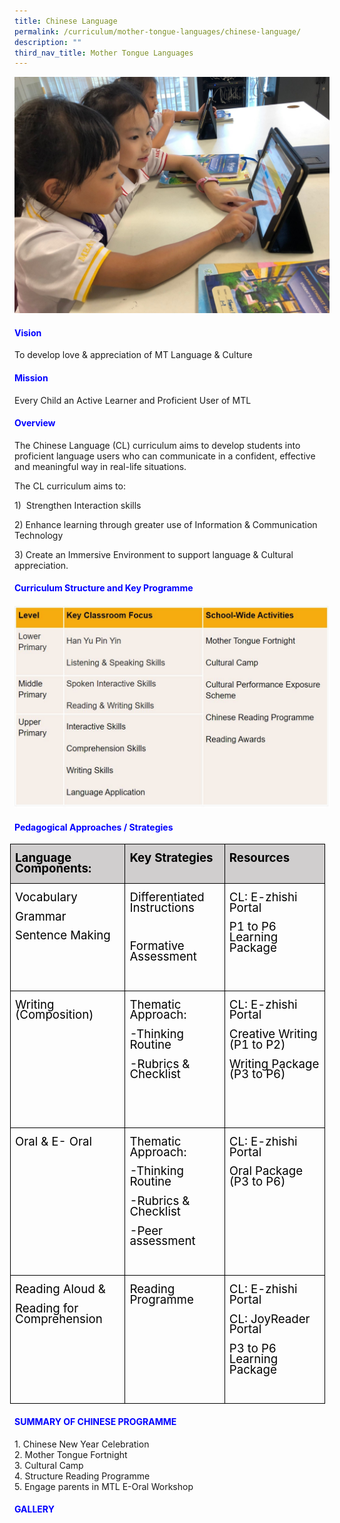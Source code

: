 ```yaml
---
title: Chinese Language
permalink: /curriculum/mother-tongue-languages/chinese-language/
description: ""
third_nav_title: Mother Tongue Languages
---
```

![](/images/CL%20Pic%201.jpeg)

<h4 style="color:blue;">Vision</h4>

To develop love &amp; appreciation of MT Language &amp; Culture

<h4 style="color:blue;">Mission</h4>

Every Child an Active Learner and Proficient User of MTL

<h4 style="color:blue;">Overview</h4>

The Chinese Language (CL) curriculum aims to develop students into proficient language users who can communicate in a confident, effective and meaningful way in real-life situations.  
  
The CL curriculum aims to:  

1)&nbsp; Strengthen Interaction skills<br>

2)&nbsp;Enhance learning through greater use of Information &amp; Communication Technology&nbsp;<br>

3)&nbsp;Create an Immersive Environment to support language &amp; Cultural appreciation.<br>

<h4 style="color:blue;">Curriculum Structure and Key Programme</h4>

![](/images/Capture1.jpg)

<h4 style="color:blue;">Pedagogical Approaches / Strategies</h4>

 <table style="margin-left:-5.4pt;border-collapse:collapse;mso-table-layout-alt:fixed;
 border:none;mso-border-alt:solid black .5pt;mso-yfti-tbllook:1024;mso-padding-alt:
 0cm 5.4pt 0cm 5.4pt;mso-border-insideh:.5pt solid black;mso-border-insidev:
 .5pt solid black" width="606" cellpadding="0" cellspacing="0" border="1" class="MsoNormalTable"><tbody><tr style="mso-yfti-irow:0;mso-yfti-firstrow:yes;height:22.9pt"><td style="width:157.25pt;border:solid black 1.0pt;
  mso-border-alt:solid black .5pt;background:#D0CECE;mso-background-themecolor:
  background2;mso-background-themeshade:230;padding:0cm 5.4pt 0cm 5.4pt;
  height:22.9pt" valign="top" width="210"><p style="line-height:90%;border:none;mso-padding-alt:31.0pt 31.0pt 31.0pt 31.0pt;
  mso-border-shadow:yes" class="MsoNormal"><b><span style="font-size:14.0pt;
  line-height:90%;mso-bidi-font-family:Calibri;color:black" lang="EN-GB">Language Components:</span></b></p></td><td style="width:135.0pt;border:solid black 1.0pt;
  border-left:none;mso-border-left-alt:solid black .5pt;mso-border-alt:solid black .5pt;
  background:#D0CECE;mso-background-themecolor:background2;mso-background-themeshade:
  230;padding:0cm 5.4pt 0cm 5.4pt;height:22.9pt" valign="top" width="180"><p style="line-height:90%;border:none;mso-padding-alt:31.0pt 31.0pt 31.0pt 31.0pt;
  mso-border-shadow:yes" class="MsoNormal"><b><span style="font-size:14.0pt;
  line-height:90%;mso-bidi-font-family:Calibri;color:black" lang="EN-GB">Key Strategies</span></b></p></td><td style="width:162.0pt;border:solid black 1.0pt;
  border-left:none;mso-border-left-alt:solid black .5pt;mso-border-alt:solid black .5pt;
  background:#D0CECE;mso-background-themecolor:background2;mso-background-themeshade:
  230;padding:0cm 5.4pt 0cm 5.4pt;height:22.9pt" valign="top" width="216"><p style="line-height:90%;border:none;mso-padding-alt:31.0pt 31.0pt 31.0pt 31.0pt;
  mso-border-shadow:yes" class="MsoNormal"><b><span style="font-size:14.0pt;
  line-height:90%;mso-bidi-font-family:Calibri;color:black" lang="EN-GB">Resources</span></b></p></td></tr><tr style="mso-yfti-irow:1"><td style="width:157.25pt;border:solid black 1.0pt;
  border-top:none;mso-border-top-alt:solid black .5pt;mso-border-alt:solid black .5pt;
  padding:0cm 5.4pt 0cm 5.4pt" valign="top" width="210"><p style="line-height:90%;border:none;mso-padding-alt:31.0pt 31.0pt 31.0pt 31.0pt;
  mso-border-shadow:yes" class="MsoNormal"><span style="font-size:14.0pt;line-height:
  90%;mso-bidi-font-family:Calibri;color:black" lang="EN-GB">Vocabulary</span></p><p style="line-height:90%;border:none;mso-padding-alt:31.0pt 31.0pt 31.0pt 31.0pt;
  mso-border-shadow:yes" class="MsoNormal"><span style="font-size:14.0pt;line-height:
  90%;mso-bidi-font-family:Calibri;color:black" lang="EN-GB">Grammar</span></p><p style="line-height:90%;border:none;mso-padding-alt:31.0pt 31.0pt 31.0pt 31.0pt;
  mso-border-shadow:yes" class="MsoNormal"><span style="font-size:14.0pt;line-height:
  90%;mso-bidi-font-family:Calibri;color:black" lang="EN-GB">Sentence Making</span></p></td><td style="width:135.0pt;border-top:none;border-left:
  none;border-bottom:solid black 1.0pt;border-right:solid black 1.0pt;
  mso-border-top-alt:solid black .5pt;mso-border-left-alt:solid black .5pt;
  mso-border-alt:solid black .5pt;padding:0cm 5.4pt 0cm 5.4pt" valign="top" width="180"><p style="line-height:90%;border:none;mso-padding-alt:31.0pt 31.0pt 31.0pt 31.0pt;
  mso-border-shadow:yes" class="MsoNormal"><span style="font-size:14.0pt;line-height:
  90%;mso-bidi-font-family:Calibri;color:black" lang="EN-GB">Differentiated Instructions</span></p><p style="line-height:90%;border:none;mso-padding-alt:31.0pt 31.0pt 31.0pt 31.0pt;
  mso-border-shadow:yes" class="MsoNormal"><span style="font-size:14.0pt;line-height:
  90%;mso-bidi-font-family:Calibri;color:black" lang="EN-GB">&nbsp;</span></p><p style="line-height:90%;border:none;mso-padding-alt:31.0pt 31.0pt 31.0pt 31.0pt;
  mso-border-shadow:yes" class="MsoNormal"><span style="font-size:14.0pt;line-height:
  90%;mso-bidi-font-family:Calibri;color:black" lang="EN-GB">Formative Assessment</span></p><p style="line-height:90%;border:none;mso-padding-alt:31.0pt 31.0pt 31.0pt 31.0pt;
  mso-border-shadow:yes" class="MsoNormal"><span style="font-size:14.0pt;line-height:
  90%;mso-bidi-font-family:Calibri;color:black" lang="EN-GB">&nbsp;</span></p></td><td style="width:162.0pt;border-top:none;border-left:
  none;border-bottom:solid black 1.0pt;border-right:solid black 1.0pt;
  mso-border-top-alt:solid black .5pt;mso-border-left-alt:solid black .5pt;
  mso-border-alt:solid black .5pt;padding:0cm 5.4pt 0cm 5.4pt" valign="top" width="216"><p style="line-height:90%;border:none;mso-padding-alt:31.0pt 31.0pt 31.0pt 31.0pt;
  mso-border-shadow:yes" class="MsoNormal"><span style="font-size:14.0pt;line-height:
  90%;mso-bidi-font-family:Calibri;color:black" lang="EN-GB">CL: E-zhishi Portal</span></p><p style="line-height:90%;border:none;mso-padding-alt:31.0pt 31.0pt 31.0pt 31.0pt;
  mso-border-shadow:yes" class="MsoNormal"><span style="font-size:14.0pt;line-height:
  90%;mso-bidi-font-family:Calibri;color:black" lang="EN-GB">P1 to P6 Learning Package</span></p><p style="line-height:90%;border:none;mso-padding-alt:31.0pt 31.0pt 31.0pt 31.0pt;
  mso-border-shadow:yes" class="MsoNormal"><span style="font-size:14.0pt;line-height:
  90%" lang="EN-GB">&nbsp;</span></p></td></tr><tr style="mso-yfti-irow:2"><td style="width:157.25pt;border:solid black 1.0pt;
  border-top:none;mso-border-top-alt:solid black .5pt;mso-border-alt:solid black .5pt;
  padding:0cm 5.4pt 0cm 5.4pt" valign="top" width="210"><p style="line-height:90%;border:none;mso-padding-alt:31.0pt 31.0pt 31.0pt 31.0pt;
  mso-border-shadow:yes" class="MsoNormal"><span style="font-size:14.0pt;line-height:
  90%;mso-bidi-font-family:Calibri;color:black" lang="EN-GB">Writing (Composition)</span></p></td><td style="width:135.0pt;border-top:none;border-left:
  none;border-bottom:solid black 1.0pt;border-right:solid black 1.0pt;
  mso-border-top-alt:solid black .5pt;mso-border-left-alt:solid black .5pt;
  mso-border-alt:solid black .5pt;padding:0cm 5.4pt 0cm 5.4pt" valign="top" width="180"><p style="line-height:90%;border:none;mso-padding-alt:31.0pt 31.0pt 31.0pt 31.0pt;
  mso-border-shadow:yes" class="MsoNormal"><span style="font-size:14.0pt;line-height:
  90%;mso-bidi-font-family:Calibri;color:black" lang="EN-GB">Thematic Approach:</span></p><p style="line-height:90%;border:none;mso-padding-alt:31.0pt 31.0pt 31.0pt 31.0pt;
  mso-border-shadow:yes" class="MsoNormal"><span style="font-size:14.0pt;line-height:
  90%;mso-bidi-font-family:Calibri;color:black" lang="EN-GB">-Thinking Routine</span></p><p style="line-height:90%;border:none;mso-padding-alt:31.0pt 31.0pt 31.0pt 31.0pt;
  mso-border-shadow:yes" class="MsoNormal"><span style="font-size:14.0pt;line-height:
  90%;mso-bidi-font-family:Calibri;color:black" lang="EN-GB">-Rubrics &amp; Checklist</span></p><p style="line-height:90%;border:none;mso-padding-alt:31.0pt 31.0pt 31.0pt 31.0pt;
  mso-border-shadow:yes" class="MsoNormal"><span style="font-size:14.0pt;line-height:
  90%;mso-bidi-font-family:Calibri;color:black" lang="EN-GB">&nbsp;</span></p><p style="line-height:90%;border:none;mso-padding-alt:31.0pt 31.0pt 31.0pt 31.0pt;
  mso-border-shadow:yes" class="MsoNormal"><span style="font-size:14.0pt;line-height:
  90%;mso-bidi-font-family:Calibri;color:black" lang="EN-GB">&nbsp;</span></p></td><td style="width:162.0pt;border-top:none;border-left:
  none;border-bottom:solid black 1.0pt;border-right:solid black 1.0pt;
  mso-border-top-alt:solid black .5pt;mso-border-left-alt:solid black .5pt;
  mso-border-alt:solid black .5pt;padding:0cm 5.4pt 0cm 5.4pt" valign="top" width="216"><p style="line-height:90%;border:none;mso-padding-alt:31.0pt 31.0pt 31.0pt 31.0pt;
  mso-border-shadow:yes" class="MsoNormal"><span style="font-size:14.0pt;line-height:
  90%;mso-bidi-font-family:Calibri;color:black" lang="EN-GB">CL: E-zhishi Portal</span></p><p style="line-height:90%;border:none;mso-padding-alt:31.0pt 31.0pt 31.0pt 31.0pt;
  mso-border-shadow:yes" class="MsoNormal"><span style="font-size:14.0pt;line-height:
  90%;mso-bidi-font-family:Calibri;color:black" lang="EN-GB">Creative Writing (P1 to P2)</span></p><p style="line-height:90%;border:none;mso-padding-alt:31.0pt 31.0pt 31.0pt 31.0pt;
  mso-border-shadow:yes" class="MsoNormal"><span style="font-size:14.0pt;line-height:
  90%;mso-bidi-font-family:Calibri;color:black" lang="EN-GB">Writing Package (P3 to P6)</span></p></td></tr><tr style="mso-yfti-irow:3"><td style="width:157.25pt;border:solid black 1.0pt;
  border-top:none;mso-border-top-alt:solid black .5pt;mso-border-alt:solid black .5pt;
  padding:0cm 5.4pt 0cm 5.4pt" valign="top" width="210"><p style="line-height:90%;border:none;mso-padding-alt:31.0pt 31.0pt 31.0pt 31.0pt;
  mso-border-shadow:yes" class="MsoNormal"><span style="font-size:14.0pt;line-height:
  90%;mso-bidi-font-family:Calibri;color:black" lang="EN-GB">Oral &amp; E- Oral</span></p></td><td style="width:135.0pt;border-top:none;border-left:
  none;border-bottom:solid black 1.0pt;border-right:solid black 1.0pt;
  mso-border-top-alt:solid black .5pt;mso-border-left-alt:solid black .5pt;
  mso-border-alt:solid black .5pt;padding:0cm 5.4pt 0cm 5.4pt" valign="top" width="180"><p style="line-height:90%;border:none;mso-padding-alt:31.0pt 31.0pt 31.0pt 31.0pt;
  mso-border-shadow:yes" class="MsoNormal"><span style="font-size:14.0pt;line-height:
  90%;mso-bidi-font-family:Calibri;color:black" lang="EN-GB">Thematic Approach:</span></p><p style="line-height:90%;border:none;mso-padding-alt:31.0pt 31.0pt 31.0pt 31.0pt;
  mso-border-shadow:yes" class="MsoNormal"><span style="font-size:14.0pt;line-height:
  90%;mso-bidi-font-family:Calibri;color:black" lang="EN-GB">-Thinking Routine</span></p><p style="line-height:90%;border:none;mso-padding-alt:31.0pt 31.0pt 31.0pt 31.0pt;
  mso-border-shadow:yes" class="MsoNormal"><span style="font-size:14.0pt;line-height:
  90%;mso-bidi-font-family:Calibri;color:black" lang="EN-GB">-Rubrics &amp; Checklist</span></p><p style="line-height:90%;border:none;mso-padding-alt:31.0pt 31.0pt 31.0pt 31.0pt;
  mso-border-shadow:yes" class="MsoNormal"><span style="font-size:14.0pt;line-height:
  90%;mso-bidi-font-family:Calibri;color:black" lang="EN-GB">-Peer assessment</span></p><p style="line-height:90%;border:none;mso-padding-alt:31.0pt 31.0pt 31.0pt 31.0pt;
  mso-border-shadow:yes" class="MsoNormal"><span style="font-size:14.0pt;line-height:
  90%;mso-bidi-font-family:Calibri;color:black" lang="EN-GB">&nbsp;</span></p></td><td style="width:162.0pt;border-top:none;border-left:
  none;border-bottom:solid black 1.0pt;border-right:solid black 1.0pt;
  mso-border-top-alt:solid black .5pt;mso-border-left-alt:solid black .5pt;
  mso-border-alt:solid black .5pt;padding:0cm 5.4pt 0cm 5.4pt" valign="top" width="216"><p style="line-height:90%;border:none;mso-padding-alt:31.0pt 31.0pt 31.0pt 31.0pt;
  mso-border-shadow:yes" class="MsoNormal"><span style="font-size:14.0pt;line-height:
  90%;mso-bidi-font-family:Calibri;color:black" lang="EN-GB">CL: E-zhishi Portal</span></p><p style="line-height:90%;border:none;mso-padding-alt:31.0pt 31.0pt 31.0pt 31.0pt;
  mso-border-shadow:yes" class="MsoNormal"><span style="font-size:14.0pt;line-height:
  90%;mso-bidi-font-family:Calibri;color:black" lang="EN-GB">Oral Package (P3 to P6)</span></p><p style="line-height:90%;border:none;mso-padding-alt:31.0pt 31.0pt 31.0pt 31.0pt;
  mso-border-shadow:yes" class="MsoNormal"><span style="font-size:14.0pt;line-height:
  90%;mso-bidi-font-family:Calibri;color:black" lang="EN-GB">&nbsp;</span></p><p style="line-height:90%;border:none;mso-padding-alt:31.0pt 31.0pt 31.0pt 31.0pt;
  mso-border-shadow:yes" class="MsoNormal"><span style="font-size:14.0pt;line-height:
  90%;mso-bidi-font-family:Calibri;color:black" lang="EN-GB">&nbsp;</span></p></td></tr><tr style="mso-yfti-irow:4;mso-yfti-lastrow:yes"><td style="width:157.25pt;border:solid black 1.0pt;
  border-top:none;mso-border-top-alt:solid black .5pt;mso-border-alt:solid black .5pt;
  padding:0cm 5.4pt 0cm 5.4pt" valign="top" width="210"><p style="line-height:90%;border:none;mso-padding-alt:31.0pt 31.0pt 31.0pt 31.0pt;
  mso-border-shadow:yes" class="MsoNormal"><span style="font-size:14.0pt;line-height:
  90%;mso-bidi-font-family:Calibri;color:black" lang="EN-GB">Reading Aloud &amp;</span></p><p style="line-height:90%;border:none;mso-padding-alt:31.0pt 31.0pt 31.0pt 31.0pt;
  mso-border-shadow:yes" class="MsoNormal"><span style="font-size:14.0pt;line-height:
  90%;mso-bidi-font-family:Calibri;color:black" lang="EN-GB">Reading for Comprehension</span></p></td><td style="width:135.0pt;border-top:none;border-left:
  none;border-bottom:solid black 1.0pt;border-right:solid black 1.0pt;
  mso-border-top-alt:solid black .5pt;mso-border-left-alt:solid black .5pt;
  mso-border-alt:solid black .5pt;padding:0cm 5.4pt 0cm 5.4pt" valign="top" width="180"><p style="line-height:90%;border:none;mso-padding-alt:31.0pt 31.0pt 31.0pt 31.0pt;
  mso-border-shadow:yes" class="MsoNormal"><span style="font-size:14.0pt;line-height:
  90%;mso-bidi-font-family:Calibri;color:black" lang="EN-GB">Reading Programme</span></p></td><td style="width:162.0pt;border-top:none;border-left:
  none;border-bottom:solid black 1.0pt;border-right:solid black 1.0pt;
  mso-border-top-alt:solid black .5pt;mso-border-left-alt:solid black .5pt;
  mso-border-alt:solid black .5pt;padding:0cm 5.4pt 0cm 5.4pt" valign="top" width="216"><p style="line-height:90%;border:none;mso-padding-alt:31.0pt 31.0pt 31.0pt 31.0pt;
  mso-border-shadow:yes" class="MsoNormal"><span style="font-size:14.0pt;line-height:
  90%;mso-bidi-font-family:Calibri;color:black" lang="EN-GB">CL: E-zhishi Portal</span></p><p style="line-height:90%;border:none;mso-padding-alt:31.0pt 31.0pt 31.0pt 31.0pt;
  mso-border-shadow:yes" class="MsoNormal"><span style="font-size:14.0pt;line-height:
  90%;mso-bidi-font-family:Calibri;color:black" lang="EN-GB">CL: JoyReader Portal</span></p><p style="line-height:90%;border:none;mso-padding-alt:31.0pt 31.0pt 31.0pt 31.0pt;
  mso-border-shadow:yes" class="MsoNormal"><span style="font-size:14.0pt;line-height:
  90%;mso-bidi-font-family:Calibri;color:black" lang="EN-GB">P3 to P6 Learning Package</span></p><p style="line-height:90%;border:none;mso-padding-alt:31.0pt 31.0pt 31.0pt 31.0pt;
  mso-border-shadow:yes" class="MsoNormal"><span style="font-size:14.0pt;line-height:
  90%;mso-bidi-font-family:Calibri;color:black" lang="EN-GB">&nbsp;</span></p></td></tr></tbody></table>

<h4 style="color:blue;">SUMMARY OF CHINESE PROGRAMME</h4>
 
1\. Chinese New Year Celebration <br>
2\. Mother Tongue Fortnight <br>
3\. Cultural Camp <br>
4\. Structure Reading Programme <br>
5\. Engage parents in MTL E-Oral Workshop

<h4 style="color:blue;">GALLERY</h4>